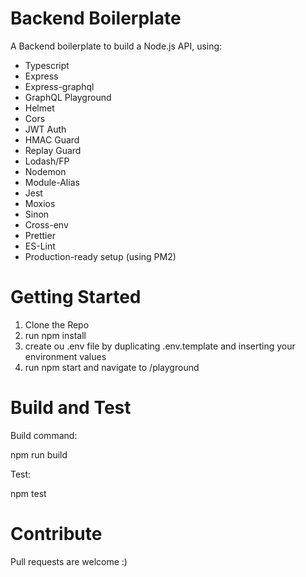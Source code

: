 # Backend Boilerplate

A Backend boilerplate to build a Node.js API, using:

- Typescript
- Express
- Express-graphql
- GraphQL Playground
- Helmet
- Cors
- JWT Auth
- HMAC Guard
- Replay Guard
- Lodash/FP
- Nodemon
- Module-Alias
- Jest
- Moxios
- Sinon
- Cross-env
- Prettier
- ES-Lint
- Production-ready setup (using PM2)

# Getting Started

1. Clone the Repo
2. run npm install
3. create ou .env file by duplicating .env.template and inserting your environment values
4. run npm start and navigate to <your base url>/playground

# Build and Test

Build command:

npm run build

Test:

npm test

# Contribute

Pull requests are welcome :)
